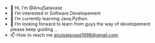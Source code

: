 - 👋 Hi, I’m @AnujSatavase
- 👀 I’m interested in Software Developement
- 🌱 I’m currently learning Java,Python.
- 💞️ I’m looking forward to learn from guys the way of developement please keep guiding ..
- 📫 How to reach me anujsatavase1998@gmail.com.

<!---
AnujSat1998/AnujSat1998 is a ✨ special ✨ repository because its `README.md` (this file) appears on your GitHub profile.
You can click the Preview link to take a look at your changes.
--->
